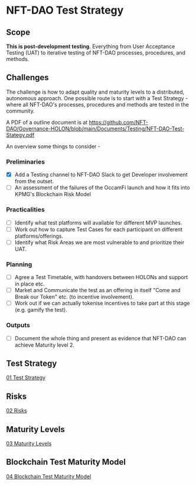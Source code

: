 # NFT-DAO Test Strategy

## Scope

**This is post-development testing**. Everything from User Acceptance Testing (UAT) to iterative testing of NFT-DAO processes, procedures, and methods. 

## Challenges

The challenge is how to adapt quality and maturity levels to a distributed, autonomous approach. One possible route is to start with a Test Strategy - where all NFT-DAO's processes, procedures and methods are tested in the community.

A PDF of a outline document is at https://github.com/NFT-DAO/Governance-HOLON/blob/main/Documents/Testing/NFT-DAO-Test-Stategy.pdf

An overview some things to consider - 

### Preliminaries

- [x] Add a Testing channel to NFT-DAO Slack to get Developer involvement from the outset.
- [ ] An assessment of the failures of the OccamFi launch and how it fits into KPMG's Blockchain Risk Model

### Practicalities

- [ ] Identify what test platforms will available for different MVP launches.
- [ ] Work out how to capture Test Cases for each participant on different platforms/offerings. 
- [ ] Identify what Risk Areas we are most vulnerable to and prioritize their UAT.

### Planning

- [ ] Agree a Test Timetable, with handovers between HOLONs and support in place etc.
- [ ] Market and Communicate the test as an offering in itself "Come and Break our Token" etc. (to incentive involvement).
- [ ] Work out if we can actually tokenise incentives to take part at this stage (e.g. gamify the test).

### Outputs

- [ ] Document the whole thing and present as evidence that NFT-DAO can achieve Maturity level 2.

## Test Strategy

[01 Test Strategy](Documentation/01-Test-Strategy.md)

## Risks

[02 Risks](Documentation/02-Risks.md )

## Maturity Levels

[03 Maturity Levels](Documentation/03-Maturity-Levels.md )

## Blockchain Test Maturity Model

[04 Blockchain Test Maturity Model](Documentation/04-Blockchain-Test-Maturity-Model.md )

